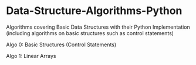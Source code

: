 # Data-Structure-Algorithms-Python
Algorithms covering Basic Data Structures with their Python Implementation (including algorithms on basic structures such as control statements)

Algo 0: Basic Structures (Control Statements)

Algo 1: Linear Arrays 